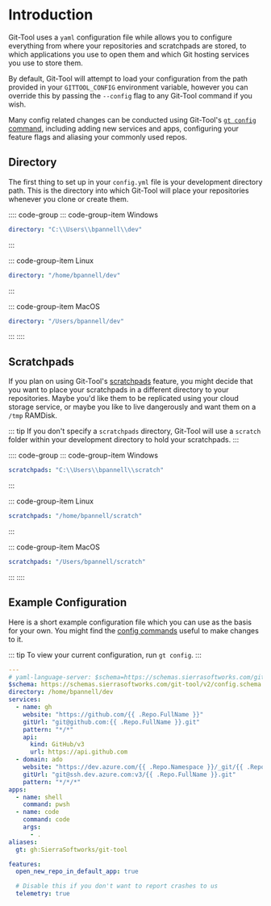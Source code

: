 # Introduction
Git-Tool uses a `yaml` configuration file while allows you to configure everything from where
your repositories and scratchpads are stored, to which applications you use to open them and
which Git hosting services you use to store them.

By default, Git-Tool will attempt to load your configuration from the path provided in your
`GITTOOL_CONFIG` environment variable, however you can override this by passing the `--config`
flag to any Git-Tool command if you wish.

Many config related changes can be conducted using Git-Tool's [`gt config` command](../commands/config.md),
including adding new services and apps, configuring your feature flags and aliasing your commonly
used repos.

## Directory
The first thing to set up in your `config.yml` file is your development directory path. This is
the directory into which Git-Tool will place your repositories whenever you clone or create them.

:::: code-group
::: code-group-item Windows
```yaml
directory: "C:\\Users\\bpannell\\dev"
```
:::

::: code-group-item Linux
```yaml
directory: "/home/bpannell/dev"
```
:::

::: code-group-item MacOS
```yaml
directory: "/Users/bpannell/dev"
```
:::
::::


## Scratchpads
If you plan on using Git-Tool's [scratchpads](../commands/scratch.md) feature, you might decide that
you want to place your scratchpads in a different directory to your repositories. Maybe you'd like
them to be replicated using your cloud storage service, or maybe you like to live dangerously and
want them on a `/tmp` RAMDisk.


::: tip
If you don't specify a `scratchpads` directory, Git-Tool will use a `scratch` folder within your development
directory to hold your scratchpads.
:::

:::: code-group
::: code-group-item Windows
```yaml
scratchpads: "C:\\Users\\bpannell\\scratch"
```
:::

::: code-group-item Linux
```yaml
scratchpads: "/home/bpannell/scratch"
```
:::

::: code-group-item MacOS
```yaml
scratchpads: "/Users/bpannell/scratch"
```
:::
::::


## Example Configuration
Here is a short example configuration file which you can use as the basis for your own.
You might find the [config commands](../commands/config.md) useful to make changes to it.

::: tip
To view your current configuration, run `gt config`.
:::

```yaml
---
# yaml-language-server: $schema=https://schemas.sierrasoftworks.com/git-tool/v2/config.schema.json
$schema: https://schemas.sierrasoftworks.com/git-tool/v2/config.schema.json
directory: /home/bpannell/dev
services:
  - name: gh
    website: "https://github.com/{{ .Repo.FullName }}"
    gitUrl: "git@github.com:{{ .Repo.FullName }}.git"
    pattern: "*/*"
    api:
      kind: GitHub/v3
      url: https://api.github.com
  - domain: ado
    website: "https://dev.azure.com/{{ .Repo.Namespace }}/_git/{{ .Repo.Name }}"
    gitUrl: "git@ssh.dev.azure.com:v3/{{ .Repo.FullName }}.git"
    pattern: "*/*/*"
apps:
  - name: shell
    command: pwsh
  - name: code
    command: code
    args:
      - .
aliases:
  gt: gh:SierraSoftworks/git-tool

features:
  open_new_repo_in_default_app: true

  # Disable this if you don't want to report crashes to us
  telemetry: true
```
